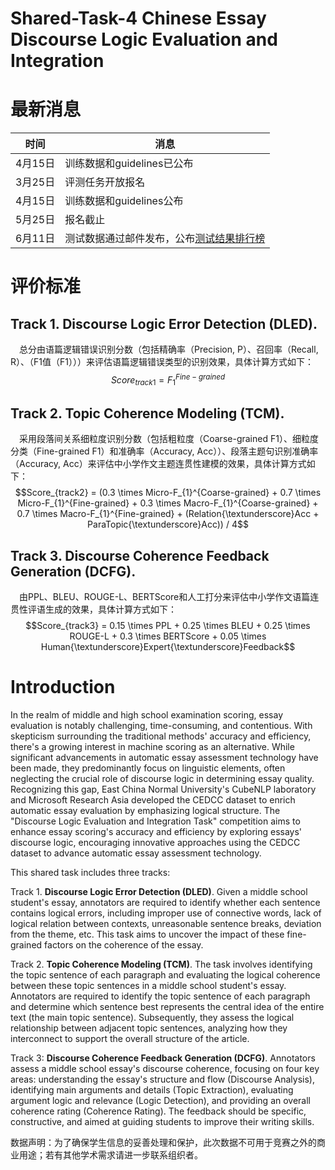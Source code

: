 # Shared-Task-4 Chinese Essay Discourse Logic Evaluation and Integration


# 最新消息

| 时间 | 消息 |
| --- | --- |
| 4月15日 | 训练数据和guidelines已公布 |
| 3月25日 | 评测任务开放报名 |
| 4月15日 | 训练数据和guidelines公布 |
| 5月25日 | 报名截止 |
| 6月11日 | 测试数据通过邮件发布，公布[测试结果排行榜](https://github.com/cubenlp/NLPCC-2024-Shared-Task4/blob/main/Result.md) |

# 评价标准

## Track 1. **Discourse Logic Error Detection (DLED)**.
&emsp;总分由语篇逻辑错误识别分数（包括精确率（Precision, P）、召回率（Recall, R）、（F1值（F1）））来评估语篇逻辑错误类型的识别效果，具体计算方式如下：
    $$Score_{track1} = F_{1}^{Fine-grained}$$


## Track 2. **Topic Coherence Modeling (TCM)**.

&emsp;采用段落间关系细粒度识别分数（包括粗粒度（Coarse-grained F1）、细粒度分类（Fine-grained F1）和准确率（Accuracy, Acc））、段落主题句识别准确率（Accuracy, Acc）来评估中小学作文主题连贯性建模的效果，具体计算方式如下：
    $$Score_{track2} = (0.3 \times Micro-F_{1}^{Coarse-grained} + 0.7 \times Micro-F_{1}^{Fine-grained} + 0.3 \times Macro-F_{1}^{Coarse-grained} + 0.7 \times Macro-F_{1}^{Fine-grained} + (Relation{\textunderscore}Acc + ParaTopic{\textunderscore}Acc)) / 4$$
    
## Track 3. **Discourse Coherence Feedback Generation (DCFG)**.
&emsp;由PPL、BLEU、ROUGE-L、BERTScore和人工打分来评估中小学作文语篇连贯性评语生成的效果，具体计算方式如下：
    $$Score_{track3} = 0.15 \times PPL + 0.25 \times BLEU + 0.25 \times ROUGE-L + 0.3 \times BERTScore + 0.05 \times Human{\textunderscore}Expert{\textunderscore}Feedback$$
# Introduction
 
In the realm of middle and high school examination scoring, essay evaluation is notably challenging, time-consuming, and contentious. With skepticism surrounding the traditional methods' accuracy and efficiency, there's a growing interest in machine scoring as an alternative. While significant advancements in automatic essay assessment technology have been made, they predominantly focus on linguistic elements, often neglecting the crucial role of discourse logic in determining essay quality. Recognizing this gap, East China Normal University's CubeNLP laboratory and Microsoft Research Asia developed the CEDCC dataset to enrich automatic essay evaluation by emphasizing logical structure. The "Discourse Logic Evaluation and Integration Task" competition aims to enhance essay scoring's accuracy and efficiency by exploring essays' discourse logic, encouraging innovative approaches using the CEDCC dataset to advance automatic essay assessment technology.

This shared task includes three tracks:

Track 1. **Discourse Logic Error Detection (DLED)**. Given a middle school student's essay, annotators are required to identify whether each sentence contains logical errors, including improper use of connective words, lack of logical relation between contexts, unreasonable sentence breaks, deviation from the theme, etc. This task aims to uncover the impact of these fine-grained factors on the coherence of the essay.

Track 2. **Topic Coherence Modeling (TCM)**. The task involves identifying the topic sentence of each paragraph and evaluating the logical coherence between these topic sentences in a middle school student's essay. Annotators are required to identify the topic sentence of each paragraph and determine which sentence best represents the central idea of the entire text (the main topic sentence). Subsequently, they assess the logical relationship between adjacent topic sentences, analyzing how they interconnect to support the overall structure of the article.

Track 3: **Discourse Coherence Feedback Generation (DCFG)**. Annotators assess a middle school essay's discourse coherence, focusing on four key areas: understanding the essay's structure and flow (Discourse Analysis), identifying main arguments and details (Topic Extraction), evaluating argument logic and relevance (Logic Detection), and providing an overall coherence rating (Coherence Rating). The feedback should be specific, constructive, and aimed at guiding students to improve their writing skills.


数据声明：为了确保学生信息的妥善处理和保护，此次数据不可用于竞赛之外的商业用途；若有其他学术需求请进一步联系组织者。

